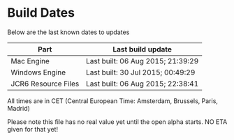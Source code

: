 # Build Dates

Below are the last known dates to updates

Part | Last build update
-----|-----
Mac Engine | Last built: 06 Aug 2015; 21:39:29
Windows Engine | Last built: 30 Jul 2015; 00:49:29
JCR6 Resource Files | Last built: 06 Aug 2015; 22:38:41
All times are in CET (Central European Time: Amsterdam, Brussels, Paris, Madrid)


Please note this file has no real value yet until the open alpha starts. NO ETA given for that yet!
